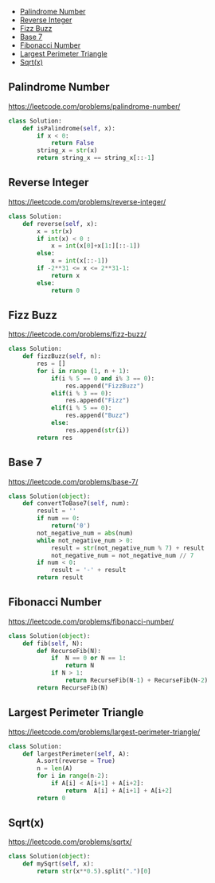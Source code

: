 + [ Palindrome Number](#Palindrome-Number)
+ [ Reverse Integer](#Reverse-Integer)
+ [ Fizz Buzz](#Fizz-Buzz)
+ [ Base 7](#Base-7)
+ [ Fibonacci Number](#Fibonacci-Number)
+ [ Largest Perimeter Triangle](#Largest-Perimeter-Triangle)
+ [ Sqrt(x)](#Sqrt(x))

##  Palindrome Number
https://leetcode.com/problems/palindrome-number/
```python
class Solution:
    def isPalindrome(self, x):
        if x < 0:
            return False
        string_x = str(x)
        return string_x == string_x[::-1]
```
##  Reverse Integer
https://leetcode.com/problems/reverse-integer/
```python
class Solution:
    def reverse(self, x):
        x = str(x)
        if int(x) < 0 :
            x = int(x[0]+x[1:][::-1])
        else:
            x = int(x[::-1])
        if -2**31 <= x <= 2**31-1:
            return x
        else:
            return 0
```
##  Fizz Buzz
https://leetcode.com/problems/fizz-buzz/
```python
class Solution:
    def fizzBuzz(self, n):
        res = []
        for i in range (1, n + 1):
            if(i % 5 == 0 and i% 3 == 0):
                res.append("FizzBuzz")
            elif(i % 3 == 0):
                res.append("Fizz")
            elif(i % 5 == 0):
                res.append("Buzz")
            else:
                res.append(str(i))
        return res
```
##  Base 7
https://leetcode.com/problems/base-7/
```python
class Solution(object):
    def convertToBase7(self, num):
        result = ''
        if num == 0:
            return('0')
        not_negative_num = abs(num)
        while not_negative_num > 0:
            result = str(not_negative_num % 7) + result
            not_negative_num = not_negative_num // 7
        if num < 0:
            result = '-' + result
        return result
```
##  Fibonacci Number
https://leetcode.com/problems/fibonacci-number/
```python
class Solution(object):
    def fib(self, N):
        def RecurseFib(N):
            if  N == 0 or N == 1:
                return N
            if N > 1:
                return RecurseFib(N-1) + RecurseFib(N-2)
        return RecurseFib(N)
```
##  Largest Perimeter Triangle
https://leetcode.com/problems/largest-perimeter-triangle/
```python
class Solution:
    def largestPerimeter(self, A):
        A.sort(reverse = True)
        n = len(A)
        for i in range(n-2):
            if A[i] < A[i+1] + A[i+2]:
                return  A[i] + A[i+1] + A[i+2]
        return 0
```
##  Sqrt(x)
https://leetcode.com/problems/sqrtx/
```python
class Solution(object):
    def mySqrt(self, x):
        return str(x**0.5).split(".")[0]
```